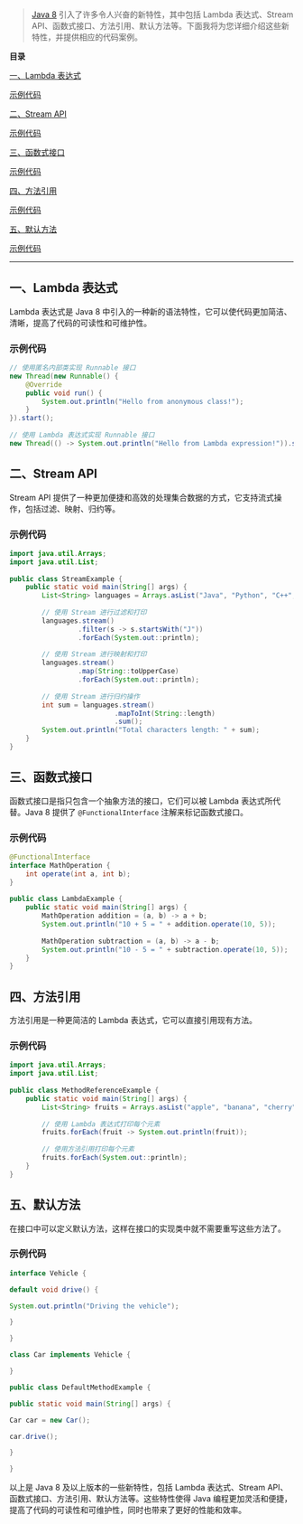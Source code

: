  

> [Java 8](https://so.csdn.net/so/search?q=Java%208&spm=1001.2101.3001.7020) 引入了许多令人兴奋的新特性，其中包括 Lambda 表达式、Stream API、函数式接口、方法引用、默认方法等。下面我将为您详细介绍这些新特性，并提供相应的代码案例。

**目录**

[一、Lambda 表达式](https://blog.csdn.net/qq_23126581/article/details/137818974?spm=1001.2014.3001.5506#t0)

[示例代码](https://blog.csdn.net/qq_23126581/article/details/137818974?spm=1001.2014.3001.5506#t1)

[二、Stream API](https://blog.csdn.net/qq_23126581/article/details/137818974?spm=1001.2014.3001.5506#t2)

[示例代码](https://blog.csdn.net/qq_23126581/article/details/137818974?spm=1001.2014.3001.5506#t3)

[三、函数式接口](https://blog.csdn.net/qq_23126581/article/details/137818974?spm=1001.2014.3001.5506#t4)

[示例代码](https://blog.csdn.net/qq_23126581/article/details/137818974?spm=1001.2014.3001.5506#t5)

[四、方法引用](https://blog.csdn.net/qq_23126581/article/details/137818974?spm=1001.2014.3001.5506#t6)

[示例代码](https://blog.csdn.net/qq_23126581/article/details/137818974?spm=1001.2014.3001.5506#t7)

[五、默认方法](https://blog.csdn.net/qq_23126581/article/details/137818974?spm=1001.2014.3001.5506#t8)

[示例代码](https://blog.csdn.net/qq_23126581/article/details/137818974?spm=1001.2014.3001.5506#t9)

___

## 一、Lambda 表达式

Lambda 表达式是 Java 8 中引入的一种新的语法特性，它可以使代码更加简洁、清晰，提高了代码的可读性和可维护性。

### 示例代码

```java
// 使用匿名内部类实现 Runnable 接口
new Thread(new Runnable() {
    @Override
    public void run() {
        System.out.println("Hello from anonymous class!");
    }
}).start();
 
// 使用 Lambda 表达式实现 Runnable 接口
new Thread(() -> System.out.println("Hello from Lambda expression!")).start();
```

## 二、Stream API

Stream API 提供了一种更加便捷和高效的处理集合数据的方式，它支持流式操作，包括过滤、映射、归约等。

### 示例代码

```java
import java.util.Arrays;
import java.util.List;
 
public class StreamExample {
    public static void main(String[] args) {
        List<String> languages = Arrays.asList("Java", "Python", "C++", "JavaScript", "Ruby");
 
        // 使用 Stream 进行过滤和打印
        languages.stream()
                 .filter(s -> s.startsWith("J"))
                 .forEach(System.out::println);
 
        // 使用 Stream 进行映射和打印
        languages.stream()
                 .map(String::toUpperCase)
                 .forEach(System.out::println);
 
        // 使用 Stream 进行归约操作
        int sum = languages.stream()
                          .mapToInt(String::length)
                          .sum();
        System.out.println("Total characters length: " + sum);
    }
}
```

## 三、函数式接口

函数式接口是指只包含一个抽象方法的接口，它们可以被 Lambda 表达式所代替。Java 8 提供了 `@FunctionalInterface` 注解来标记函数式接口。

### 示例代码

```java
@FunctionalInterface
interface MathOperation {
    int operate(int a, int b);
}
 
public class LambdaExample {
    public static void main(String[] args) {
        MathOperation addition = (a, b) -> a + b;
        System.out.println("10 + 5 = " + addition.operate(10, 5));
 
        MathOperation subtraction = (a, b) -> a - b;
        System.out.println("10 - 5 = " + subtraction.operate(10, 5));
    }
}
```

## 四、方法引用

方法引用是一种更简洁的 Lambda 表达式，它可以直接引用现有方法。

### 示例代码

```java
import java.util.Arrays;
import java.util.List;
 
public class MethodReferenceExample {
    public static void main(String[] args) {
        List<String> fruits = Arrays.asList("apple", "banana", "cherry");
 
        // 使用 Lambda 表达式打印每个元素
        fruits.forEach(fruit -> System.out.println(fruit));
 
        // 使用方法引用打印每个元素
        fruits.forEach(System.out::println);
    }
}
```

## 五、默认方法

在接口中可以定义默认方法，这样在接口的实现类中就不需要重写这些方法了。

### 示例代码

```java
interface Vehicle {

default void drive() {

System.out.println("Driving the vehicle");

}

}

class Car implements Vehicle {

}

public class DefaultMethodExample {

public static void main(String[] args) {

Car car = new Car();

car.drive();

}

}
```

以上是 Java 8 及以上版本的一些新特性，包括 Lambda 表达式、Stream API、函数式接口、方法引用、默认方法等。这些特性使得 Java 编程更加灵活和便捷，提高了代码的可读性和可维护性，同时也带来了更好的性能和效率。